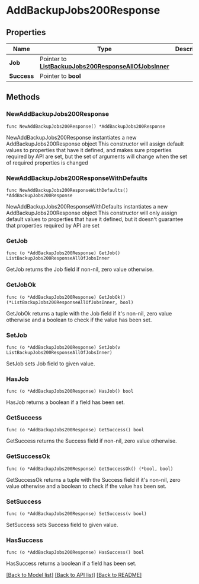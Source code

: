 # AddBackupJobs200Response

## Properties

Name | Type | Description | Notes
------------ | ------------- | ------------- | -------------
**Job** | Pointer to [**ListBackupJobs200ResponseAllOfJobsInner**](ListBackupJobs200ResponseAllOfJobsInner.md) |  | [optional] 
**Success** | Pointer to **bool** |  | [optional] 

## Methods

### NewAddBackupJobs200Response

`func NewAddBackupJobs200Response() *AddBackupJobs200Response`

NewAddBackupJobs200Response instantiates a new AddBackupJobs200Response object
This constructor will assign default values to properties that have it defined,
and makes sure properties required by API are set, but the set of arguments
will change when the set of required properties is changed

### NewAddBackupJobs200ResponseWithDefaults

`func NewAddBackupJobs200ResponseWithDefaults() *AddBackupJobs200Response`

NewAddBackupJobs200ResponseWithDefaults instantiates a new AddBackupJobs200Response object
This constructor will only assign default values to properties that have it defined,
but it doesn't guarantee that properties required by API are set

### GetJob

`func (o *AddBackupJobs200Response) GetJob() ListBackupJobs200ResponseAllOfJobsInner`

GetJob returns the Job field if non-nil, zero value otherwise.

### GetJobOk

`func (o *AddBackupJobs200Response) GetJobOk() (*ListBackupJobs200ResponseAllOfJobsInner, bool)`

GetJobOk returns a tuple with the Job field if it's non-nil, zero value otherwise
and a boolean to check if the value has been set.

### SetJob

`func (o *AddBackupJobs200Response) SetJob(v ListBackupJobs200ResponseAllOfJobsInner)`

SetJob sets Job field to given value.

### HasJob

`func (o *AddBackupJobs200Response) HasJob() bool`

HasJob returns a boolean if a field has been set.

### GetSuccess

`func (o *AddBackupJobs200Response) GetSuccess() bool`

GetSuccess returns the Success field if non-nil, zero value otherwise.

### GetSuccessOk

`func (o *AddBackupJobs200Response) GetSuccessOk() (*bool, bool)`

GetSuccessOk returns a tuple with the Success field if it's non-nil, zero value otherwise
and a boolean to check if the value has been set.

### SetSuccess

`func (o *AddBackupJobs200Response) SetSuccess(v bool)`

SetSuccess sets Success field to given value.

### HasSuccess

`func (o *AddBackupJobs200Response) HasSuccess() bool`

HasSuccess returns a boolean if a field has been set.


[[Back to Model list]](../README.md#documentation-for-models) [[Back to API list]](../README.md#documentation-for-api-endpoints) [[Back to README]](../README.md)


